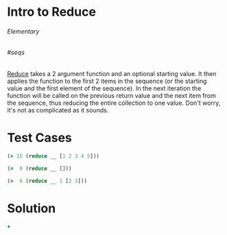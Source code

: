 # Intro to Reduce

###### Elementary

###### #seqs

[Reduce](http://clojuredocs.org/clojure_core/clojure.core/reduce) takes a 2 argument function and an optional starting value. It then applies the function to the first 2 items in the sequence (or the starting value and the first element of the sequence). In the next iteration the function will be called on the previous return value and the next item from the sequence, thus reducing the entire collection to one value. Don't worry, it's not as complicated as it sounds.

# Test Cases
```clojure
(= 15 (reduce __ [1 2 3 4 5]))
```

```clojure
(=  0 (reduce __ []))
```

```clojure
(=  6 (reduce __ 1 [2 3]))
```

# Solution

```clojure
+
```
